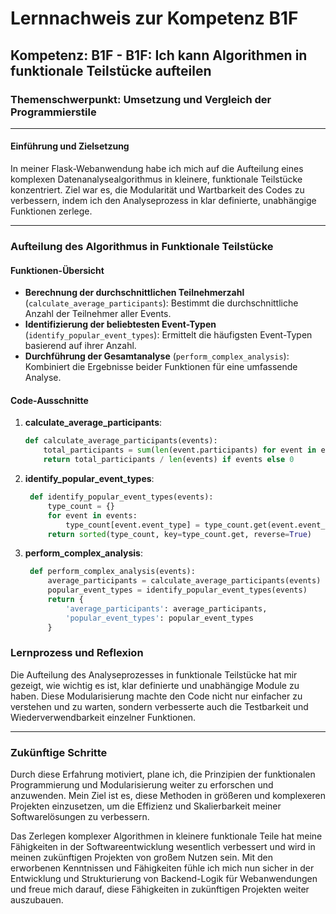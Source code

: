 # Lernnachweis zur Kompetenz B1F

## Kompetenz: B1F - B1F: Ich kann Algorithmen in funktionale Teilstücke aufteilen

### Themenschwerpunkt: Umsetzung und Vergleich der Programmierstile

---

#### Einführung und Zielsetzung

In meiner Flask-Webanwendung habe ich mich auf die Aufteilung eines komplexen Datenanalysealgorithmus in kleinere, funktionale Teilstücke konzentriert. Ziel war es, die Modularität und Wartbarkeit des Codes zu verbessern, indem ich den Analyseprozess in klar definierte, unabhängige Funktionen zerlege.

---

### Aufteilung des Algorithmus in Funktionale Teilstücke

#### Funktionen-Übersicht

- **Berechnung der durchschnittlichen Teilnehmerzahl** (`calculate_average_participants`): Bestimmt die durchschnittliche Anzahl der Teilnehmer aller Events.
- **Identifizierung der beliebtesten Event-Typen** (`identify_popular_event_types`): Ermittelt die häufigsten Event-Typen basierend auf ihrer Anzahl.
- **Durchführung der Gesamtanalyse** (`perform_complex_analysis`): Kombiniert die Ergebnisse beider Funktionen für eine umfassende Analyse.

#### Code-Ausschnitte

1. **calculate_average_participants**:
   ```python
   def calculate_average_participants(events):
       total_participants = sum(len(event.participants) for event in events)
       return total_participants / len(events) if events else 0
    ```

2. **identify_popular_event_types**:
   ```python
    def identify_popular_event_types(events):
        type_count = {}
        for event in events:
            type_count[event.event_type] = type_count.get(event.event_type, 0) + 1
        return sorted(type_count, key=type_count.get, reverse=True)
    ```
3. **perform_complex_analysis**:
   ```python
    def perform_complex_analysis(events):
        average_participants = calculate_average_participants(events)
        popular_event_types = identify_popular_event_types(events)
        return {
            'average_participants': average_participants,
            'popular_event_types': popular_event_types
        }
    ```
   
### Lernprozess und Reflexion

Die Aufteilung des Analyseprozesses in funktionale Teilstücke hat mir gezeigt, wie wichtig es ist, klar definierte und unabhängige Module zu haben. Diese Modularisierung machte den Code nicht nur einfacher zu verstehen und zu warten, sondern verbesserte auch die Testbarkeit und Wiederverwendbarkeit einzelner Funktionen.

---

### Zukünftige Schritte

Durch diese Erfahrung motiviert, plane ich, die Prinzipien der funktionalen Programmierung und Modularisierung weiter zu erforschen und anzuwenden. Mein Ziel ist es, diese Methoden in größeren und komplexeren Projekten einzusetzen, um die Effizienz und Skalierbarkeit meiner Softwarelösungen zu verbessern.

Das Zerlegen komplexer Algorithmen in kleinere funktionale Teile hat meine Fähigkeiten in der Softwareentwicklung wesentlich verbessert und wird in meinen zukünftigen Projekten von großem Nutzen sein.
Mit den erworbenen Kenntnissen und Fähigkeiten fühle ich mich nun sicher in der Entwicklung und Strukturierung von Backend-Logik für Webanwendungen und freue mich darauf, diese Fähigkeiten in zukünftigen Projekten weiter auszubauen.
